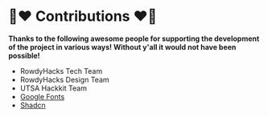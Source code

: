 # 📣❤️ Contributions ❤️📣

**Thanks to the following awesome people for supporting the development of the project in various ways! Without y'all it would not have been possible!**

-   RowdyHacks Tech Team
-   RowdyHacks Design Team
-   UTSA Hackkit Team
-   [Google Fonts](https://fonts.google.com/)
-   [Shadcn](https://ui.shadcn.com/)
